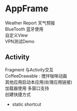# AppFrame
Weather Report 天气预报  
BlueTooth 蓝牙使用  
自定义View   
VPN测试Demo

## Activity  
Fragment 与Activity交互  
CoffeeDrawable : 搅拌咖啡动画  
其他应用启动本应用(处理应用链接)  
加载器使用
多窗口支持  
创建快捷方式  
* static shortcut